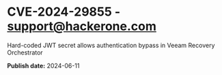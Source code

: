 # CVE-2024-29855 - support@hackerone.com

Hard-coded JWT secret allows authentication bypass in Veeam Recovery Orchestrator

**Publish date:** 2024-06-11
